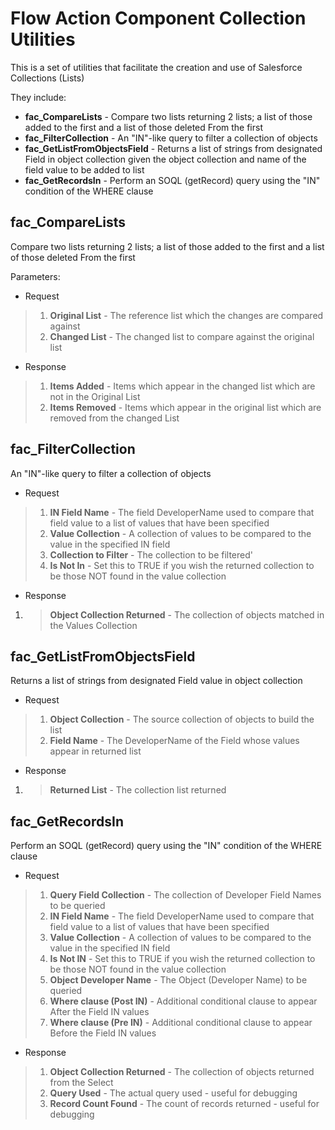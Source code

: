 # Flow Action Component Collection Utilities

This is a set of utilities that facilitate the creation and use of Salesforce Collections (Lists)

They include:
- **fac_CompareLists** - Compare two lists returning 2 lists; a list of those added to the first and a list of those deleted From the first
- **fac_FilterCollection** - An "IN"-like query to filter a collection of objects
- **fac_GetListFromObjectsField** - Returns a list of strings from designated Field in object collection given the object collection and name of the field  value to be added to list
- **fac_GetRecordsIn** - Perform an SOQL (getRecord) query using the "IN" condition of the WHERE clause


## fac_CompareLists

Compare two lists returning 2 lists; a list of those added to the first and a list of those deleted From the first

Parameters:

* Request
> 1. **Original List** - The reference list which the changes are compared against
> 1. **Changed List** - The changed list to compare against the original list
* Response
> 1. **Items Added** - Items which appear in the changed list which are not in the Original List
> 1. **Items Removed** - Items which appear in the original list which are removed from the changed List

## fac_FilterCollection

An "IN"-like query to filter a collection of objects

* Request
> 1. **IN Field Name** - The field DeveloperName used to compare that field value to a list of values that have been specified
> 1. **Value Collection** - A collection of values to be compared to the value in the specified IN field
> 1. **Collection to Filter** - The collection to be filtered'
> 1. **Is Not In** - Set this to TRUE if you wish the returned collection to be those NOT found in the value collection
* Response
1. > **Object Collection Returned** - The collection of objects matched in the Values Collection

## fac_GetListFromObjectsField

Returns a list of strings from designated Field value in object collection

* Request
> 1. **Object Collection** - The source collection of objects to build the list
> 1. **Field Name** - The DeveloperName of the Field whose values appear in returned list
* Response
1. > **Returned List** - The collection list returned

## fac_GetRecordsIn

Perform an SOQL (getRecord) query using the "IN" condition of the WHERE clause

* Request
> 1. **Query Field Collection** - The collection of Developer Field Names to be queried
> 1. **IN Field Name** - The field DeveloperName used to compare that field value to a list of values that have been specified
> 1. **Value Collection** - A collection of values to be compared to the value in the specified IN field
> 1. **Is Not IN** - Set this to TRUE if you wish the returned collection to be those NOT found in the value collection
> 1. **Object Developer Name** - The Object (Developer Name) to be queried
> 1. **Where clause (Post IN)** - Additional conditional clause to appear After the Field IN values
> 1. **Where clause (Pre IN)** - Additional conditional clause to appear Before the Field IN values
* Response
> 1. **Object Collection Returned** - The collection of objects returned from the Select
> 1. **Query Used** - The actual query used - useful for debugging
> 1. **Record Count Found** - The count of records returned - useful for debugging